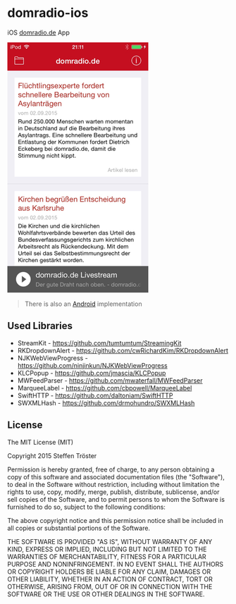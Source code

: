 # domradio-ios
iOS [domradio.de](http://domradio.de) App 

![Screenshot](screenshot.png)

> There is also an [Android](https://github.com/stetro/domradio-android) implementation

Used Libraries
--------------

* StreamKit - https://github.com/tumtumtum/StreamingKit
* RKDropdownAlert - https://github.com/cwRichardKim/RKDropdownAlert
* NJKWebViewProgress - https://github.com/ninjinkun/NJKWebViewProgress
* KLCPopup - https://github.com/jmascia/KLCPopup
* MWFeedParser - https://github.com/mwaterfall/MWFeedParser
* MarqueeLabel - https://github.com/cbpowell/MarqueeLabel
* SwiftHTTP - https://github.com/daltoniam/SwiftHTTP
* SWXMLHash - https://github.com/drmohundro/SWXMLHash

License
-------

The MIT License (MIT)

Copyright 2015 Steffen Tröster

Permission is hereby granted, free of charge, to any person obtaining a copy
of this software and associated documentation files (the "Software"), to deal
in the Software without restriction, including without limitation the rights
to use, copy, modify, merge, publish, distribute, sublicense, and/or sell
copies of the Software, and to permit persons to whom the Software is
furnished to do so, subject to the following conditions:

The above copyright notice and this permission notice shall be included in
all copies or substantial portions of the Software.

THE SOFTWARE IS PROVIDED "AS IS", WITHOUT WARRANTY OF ANY KIND, EXPRESS OR
IMPLIED, INCLUDING BUT NOT LIMITED TO THE WARRANTIES OF MERCHANTABILITY,
FITNESS FOR A PARTICULAR PURPOSE AND NONINFRINGEMENT. IN NO EVENT SHALL THE
AUTHORS OR COPYRIGHT HOLDERS BE LIABLE FOR ANY CLAIM, DAMAGES OR OTHER
LIABILITY, WHETHER IN AN ACTION OF CONTRACT, TORT OR OTHERWISE, ARISING FROM,
OUT OF OR IN CONNECTION WITH THE SOFTWARE OR THE USE OR OTHER DEALINGS IN
THE SOFTWARE.

